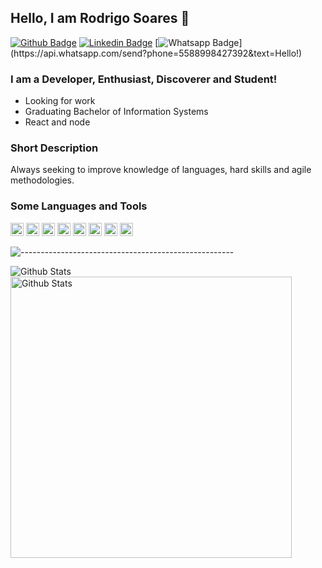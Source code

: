 
   
## Hello, I am Rodrigo Soares 👋
[![Github Badge](https://img.shields.io/badge/-Github-000?style=flat-square&logo=Github&logoColor=white&link=https://github.com/devrodrigocsoares)](https://github.com/devrodrigocsoares)
[![Linkedin Badge](https://img.shields.io/badge/-LinkedIn-blue?style=flat-square&logo=Linkedin&logoColor=white&link=https://www.linkedin.com/in/rodrigo-soares-6b8535119/)](https://www.linkedin.com/in/rodrigo-soares-6b8535119/)
[![Whatsapp Badge](https://img.shields.io/badge/-Whatsapp-4CA143?style=flat-square&labelColor=4CA143&logo=whatsapp&logoColor=white&link=https://api.whatsapp.com/send?phone=5588998427392&text=Hello!)](https://api.whatsapp.com/send?phone=5588998427392&text=Hello!)


### I am a Developer, Enthusiast, Discoverer and Student!
- Looking for work
- Graduating Bachelor of Information Systems
- React and node


### Short Description
Always seeking to improve knowledge of languages, hard skills and agile methodologies.

### Some Languages and Tools

<a href="https://www.typescriptlang.org/" title="Typescript"><img src="https://github.com/get-icon/geticon/raw/master/icons/typescript-icon.svg" alt="Typescript" width="21px" height="21px"></a>
<a href="https://developer.mozilla.org/en-US/docs/Web/JavaScript" title="JavaScript"><img src="https://github.com/get-icon/geticon/raw/master/icons/javascript.svg" alt="JavaScript" width="21px" height="21px"></a>
<a href="https://reactjs.org/" title="React"><img src="https://github.com/get-icon/geticon/raw/master/icons/react.svg" alt="React" width="21px" height="21px"></a>
<a href="https://www.w3.org/TR/CSS/" title="CSS3"><img src="https://github.com/get-icon/geticon/raw/master/icons/css-3.svg" alt="CSS3" width="21px" height="21px"></a>
<a href="https://www.w3.org/TR/html5/" title="HTML5"><img src="https://github.com/get-icon/geticon/raw/master/icons/html-5.svg" alt="HTML5" width="21px" height="21px"></a>
<a href="https://nodejs.org/" title="Node.js"><img src="https://github.com/get-icon/geticon/raw/master/icons/nodejs-icon.svg" alt="Node.js" width="21px" height="21px"></a>
<a href="https://yarnpkg.com/" title="Yarn"><img src="https://github.com/get-icon/geticon/raw/master/icons/yarn.svg" alt="Yarn" width="21px" height="21px"></a>
<a href="https://code.visualstudio.com/" title="Visual Studio Code"><img src="https://github.com/get-icon/geticon/raw/master/icons/visual-studio-code.svg" alt="Visual Studio Code" width="21px" height="21px"></a>


![-----------------------------------------------------](https://raw.githubusercontent.com/andreasbm/readme/master/assets/lines/rainbow.png)

<img align="left" alt="Github Stats" src="https://github-readme-stats.vercel.app/api/top-langs/?username=devrodrigocsoares&layout=compact" />
<img align="left" width="450px" alt="Github Stats" src="https://github-readme-stats.vercel.app/api?username=devrodrigocsoares&show_icons=true&hide_border=true&include_all_commits=true&count_private=true&hide=issues,contribs&line_height=36" />
